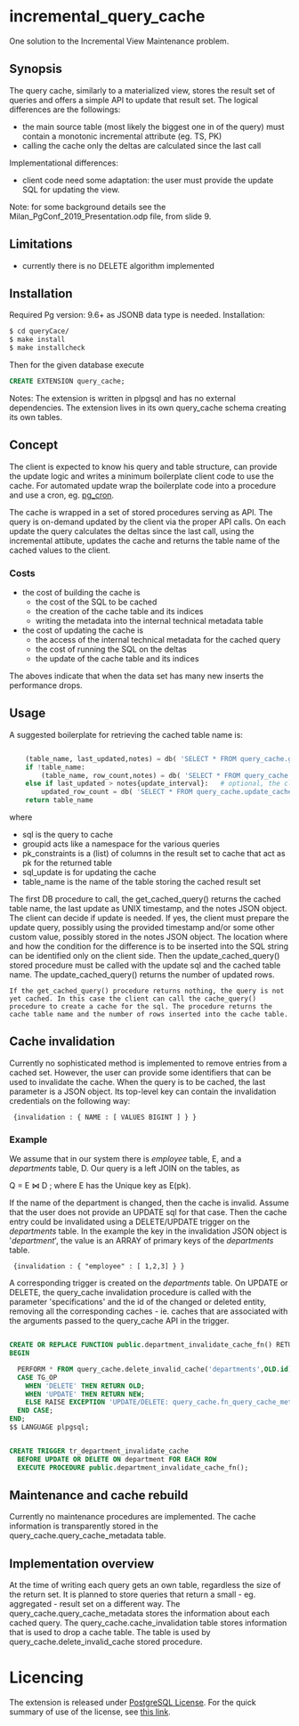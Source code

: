 # incremental_query_cache

One solution to the Incremental View Maintenance problem.

## Synopsis

The query cache, similarly to a materialized view, stores the result set of queries and offers a simple API to update that result set. The logical differences are the followings:

- the main source table (most likely the biggest one in of the query) must contain a monotonic incremental attribute (eg. TS, PK)
- calling the cache only the deltas are calculated since the last call

Implementational differences:

- client code need some adaptation: the user must provide the update SQL for updating the view.

Note: for some background details see the Milan_PgConf_2019_Presentation.odp file, from slide 9.

## Limitations

- currently there is no DELETE algorithm implemented


## Installation

Required Pg version: 9.6+ as JSONB data type is needed.
Installation:

``` sh
$ cd queryCace/
$ make install
$ make installcheck
```
Then for the given database execute

```sql
CREATE EXTENSION query_cache;
```

Notes: The extension is written in plpgsql and has no external dependencies. The extension lives in its own query_cache schema creating its own tables.

## Concept

The client is expected to know his query and table structure, can provide the update logic and writes a minimum boilerplate client code to use the cache. For automated update wrap the boilerplate code into a procedure and use a cron, eg. [pg_cron](https://github.com/citusdata/pg_cron).

The cache is wrapped in a set of stored procedures serving as API. The query is on-demand updated by the client via the proper API calls. On each update the query calculates the deltas since the last call, using the incremental attibute, updates the cache and returns the table name of the cached values to the client.

### Costs

- the cost of building the cache is
  - the cost of the SQL to be cached
  - the creation of the cache table and its indices
  - writing the metadata into the internal technical metadata table
- the cost of updating the cache is
  - the access of the internal technical metadata for the cached query
  - the cost of running the SQL on the deltas
  - the update of the cache table and its indices

The aboves indicate that when the data set has many new inserts the performance drops.

## Usage

A suggested boilerplate for retrieving the cached table name is:

```python

    (table_name, last_updated,notes) = db( 'SELECT * FROM query_cache.get_cached_query(sql, groupid)' )
    if !table_name:
        (table_name, row_count,notes) = db( 'SELECT * FROM query_cache.cache_query(sql, groupid, pk_constraints::ARRAY, notes)' )
    else if last_updated > notes{update_interval}:   # optional, the client is free to decide on update.
        updated_row_count = db( 'SELECT * FROM query_cache.update_cache_query(sql_update, table_name)' )
    return table_name

```

where

- sql is the query to cache
- groupid acts like a namespace for the various queries
- pk_constraints is a (list) of columns in the result set to cache that act as pk for the returned table
- sql_update is for updating the cache
- table_name is the name of the table storing the cached result set

The first DB procedure to call, the get_cached_query() returns the cached table name, the last update as UNIX timestamp, and the notes JSON object. The client can decide if update is needed. If yes, the client must prepare the update query, possibly using the provided timestamp and/or some other custom value, possibly stored in the notes JSON object. The location where and how the condition for the difference is to be inserted into the SQL string can be identified only on the client side. Then the update_cached_query() stored procedure must be called with the update sql and the cached table name. The update_cached_query() returns the number of updated rows.

    If the get_cached_query() procedure returns nothing, the query is not yet cached. In this case the client can call the cache_query() procedure to create a cache for the sql. The procedure returns the cache table name and the number of rows inserted into the cache table.


## Cache invalidation

Currently no sophisticated method is implemented to remove entries from a cached set. However, the user can provide some identifiers that can be used to invalidate the cache. When the query is to be cached, the last parameter is a JSON object. Its top-level key can contain the invalidation credentials on the following way:

     {invalidation : { NAME : [ VALUES BIGINT ] } }


### Example

We assume that in our system there is _employee_ table, E,  and a _departments_ table, D. Our query is a left JOIN on the tables, as

Q = E &#8904; D ; where E has the Unique key as E(pk).

If the name of the department is changed, then the cache is invalid. Assume that the user does not provide an UPDATE sql for that case. Then the cache entry could be invalidated using a DELETE/UPDATE trigger on the _departments_ table. In the example the key in the invalidation JSON object is '_department_', the value is an ARRAY of primary keys of the _departments_ table.

     {invalidation : { "employee" : [ 1,2,3] } }

A corresponding trigger is created on the _departments_ table. On UPDATE or DELETE, the query_cache invalidation procedure is called with the parameter 'specifications' and the id of the changed or deleted entity, removing all the corresponding caches - ie. caches that are associated with the arguments passed to the query_cache API in the trigger.

```sql

CREATE OR REPLACE FUNCTION public.department_invalidate_cache_fn() RETURNS TRIGGER AS $$
BEGIN

  PERFORM * FROM query_cache.delete_invalid_cache('departments',OLD.id); -- remove any cache associated with 'department' and OLD.id
  CASE TG_OP
    WHEN 'DELETE' THEN RETURN OLD;
    WHEN 'UPDATE' THEN RETURN NEW;
    ELSE RAISE EXCEPTION 'UPDATE/DELETE: query_cache.fn_query_cache_metadata_drop_cache_table() used in wrong trigger context: % ', TG_OP;
  END CASE;
END;
$$ LANGUAGE plpgsql;


CREATE TRIGGER tr_department_invalidate_cache
  BEFORE UPDATE OR DELETE ON department FOR EACH ROW
  EXECUTE PROCEDURE public.department_invalidate_cache_fn();

```


## Maintenance and cache rebuild

Currently no maintenance procedures are implemented. The cache information is transparently stored in the query_cache.query_cache_metadata table.


## Implementation overview

At the time of writing each query gets an own table, regardless the size of the return set. It is planned to
store queries that return a small - eg. aggregated - result set on a different way.
The query_cache.query_cache_metadata stores the information about each cached query. The query_cache.cache_invalidation table stores information that is used to drop a cache table. The table is used by query_cache.delete_invalid_cache stored procedure.


# Licencing

The extension is released under [PostgreSQL License](Licence.md). For the quick summary of use of the license, see [this link](https://tldrlegal.com/license/postgresql-license-(postgresql)).
